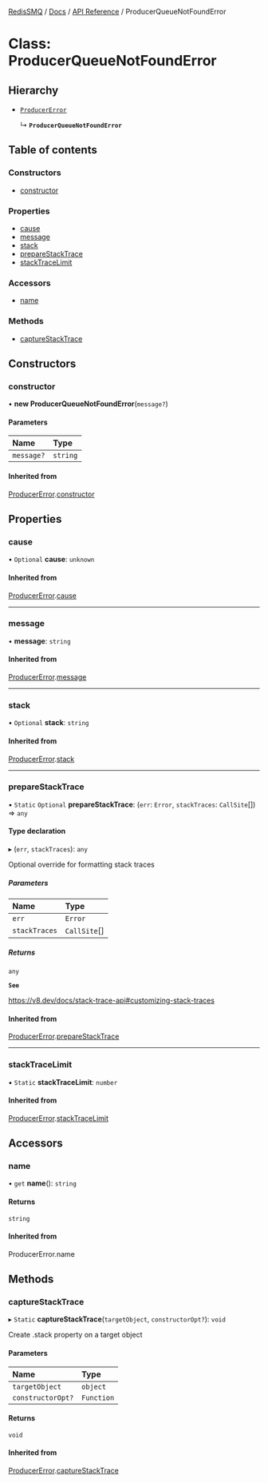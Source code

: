 [RedisSMQ](../../../README.md) / [Docs](../../README.md) / [API Reference](../README.md) / ProducerQueueNotFoundError

# Class: ProducerQueueNotFoundError

## Hierarchy

- [`ProducerError`](ProducerError.md)

  ↳ **`ProducerQueueNotFoundError`**

## Table of contents

### Constructors

- [constructor](ProducerQueueNotFoundError.md#constructor)

### Properties

- [cause](ProducerQueueNotFoundError.md#cause)
- [message](ProducerQueueNotFoundError.md#message)
- [stack](ProducerQueueNotFoundError.md#stack)
- [prepareStackTrace](ProducerQueueNotFoundError.md#preparestacktrace)
- [stackTraceLimit](ProducerQueueNotFoundError.md#stacktracelimit)

### Accessors

- [name](ProducerQueueNotFoundError.md#name)

### Methods

- [captureStackTrace](ProducerQueueNotFoundError.md#capturestacktrace)

## Constructors

### constructor

• **new ProducerQueueNotFoundError**(`message?`)

#### Parameters

| Name | Type |
| :------ | :------ |
| `message?` | `string` |

#### Inherited from

[ProducerError](ProducerError.md).[constructor](ProducerError.md#constructor)

## Properties

### cause

• `Optional` **cause**: `unknown`

#### Inherited from

[ProducerError](ProducerError.md).[cause](ProducerError.md#cause)

___

### message

• **message**: `string`

#### Inherited from

[ProducerError](ProducerError.md).[message](ProducerError.md#message)

___

### stack

• `Optional` **stack**: `string`

#### Inherited from

[ProducerError](ProducerError.md).[stack](ProducerError.md#stack)

___

### prepareStackTrace

▪ `Static` `Optional` **prepareStackTrace**: (`err`: `Error`, `stackTraces`: `CallSite`[]) => `any`

#### Type declaration

▸ (`err`, `stackTraces`): `any`

Optional override for formatting stack traces

##### Parameters

| Name | Type |
| :------ | :------ |
| `err` | `Error` |
| `stackTraces` | `CallSite`[] |

##### Returns

`any`

**`See`**

https://v8.dev/docs/stack-trace-api#customizing-stack-traces

#### Inherited from

[ProducerError](ProducerError.md).[prepareStackTrace](ProducerError.md#preparestacktrace)

___

### stackTraceLimit

▪ `Static` **stackTraceLimit**: `number`

#### Inherited from

[ProducerError](ProducerError.md).[stackTraceLimit](ProducerError.md#stacktracelimit)

## Accessors

### name

• `get` **name**(): `string`

#### Returns

`string`

#### Inherited from

ProducerError.name

## Methods

### captureStackTrace

▸ `Static` **captureStackTrace**(`targetObject`, `constructorOpt?`): `void`

Create .stack property on a target object

#### Parameters

| Name | Type |
| :------ | :------ |
| `targetObject` | `object` |
| `constructorOpt?` | `Function` |

#### Returns

`void`

#### Inherited from

[ProducerError](ProducerError.md).[captureStackTrace](ProducerError.md#capturestacktrace)
